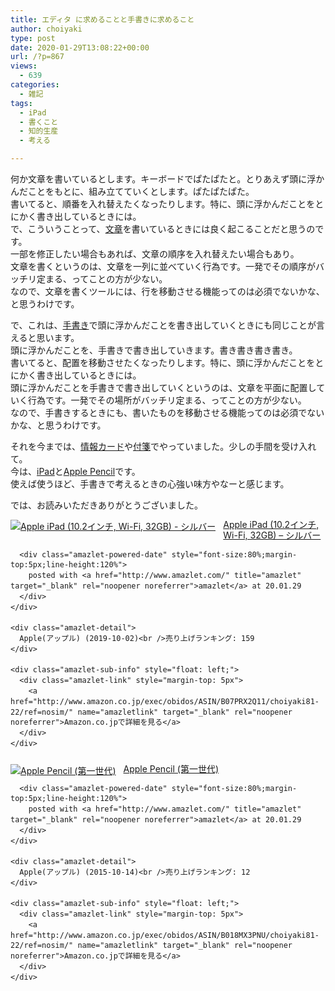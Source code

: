```yaml
---
title: エディタ に求めることと手書きに求めること
author: choiyaki
type: post
date: 2020-01-29T13:08:22+00:00
url: /?p=867
views:
  - 639
categories:
  - 雑記
tags:
  - iPad
  - 書くこと
  - 知的生産
  - 考える

---
```

何か文章を書いているとします。キーボードでぱたぱたと。とりあえず頭に浮かんだことをもとに、組み立てていくとします。ぱたぱたぱた。  
書いてると、順番を入れ替えたくなったりします。特に、頭に浮かんだことをとにかく書き出しているときには。  
で、こういうことって、[文章][1]を書いているときには良く起こることだと思うのです。  
一部を修正したい場合もあれば、文章の順序を入れ替えたい場合もあり。  
文章を書くというのは、文章を一列に並べていく行為です。一発でその順序がバッチリ定まる、ってことの方が少ない。  
なので、文章を書くツールには、行を移動させる機能ってのは必須でないかな、と思うわけです。

で、これは、[手書き][2]で頭に浮かんだことを書き出していくときにも同じことが言えると思います。  
頭に浮かんだことを、手書きで書き出していきます。書き書き書き書き。  
書いてると、配置を移動させたくなったりします。特に、頭に浮かんだことをとにかく書き出しているときには。  
頭に浮かんだことを手書きで書き出していくというのは、文章を平面に配置していく行為です。一発でその場所がバッチリ定まる、ってことの方が少ない。  
なので、手書きするときにも、書いたものを移動させる機能ってのは必須でないかな、と思うわけです。

それを今までは、[情報カード][3]や[付箋][4]でやっていました。少しの手間を受け入れて。  
今は、[iPad][5]と[Apple Pencil][6]です。  
使えば使うほど、手書きで考えるときの心強い味方やなーと感じます。

では、お読みいただきありがとうございました。

<div class="amazlet-box" style="margin-bottom:0px;">
  <div class="amazlet-image" style="float:left;margin:0px 12px 1px 0px;">
    <a href="http://www.amazon.co.jp/exec/obidos/ASIN/B07PRX2Q11/choiyaki81-22/ref=nosim/" name="amazletlink" target="_blank" rel="noopener noreferrer"><img src="https://i2.wp.com/images-fe.ssl-images-amazon.com/images/I/41BNacLh3QL._SL160_.jpg?w=660&#038;ssl=1" alt="Apple iPad (10.2インチ, Wi-Fi, 32GB) - シルバー" style="border: none;" data-recalc-dims="1" /></a>
  </div>
  
  <div class="amazlet-info" style="line-height:120%; margin-bottom: 10px">
    <div class="amazlet-name" style="margin-bottom:10px;line-height:120%">
      <a href="http://www.amazon.co.jp/exec/obidos/ASIN/B07PRX2Q11/choiyaki81-22/ref=nosim/" name="amazletlink" target="_blank" rel="noopener noreferrer">Apple iPad (10.2インチ, Wi-Fi, 32GB) &#8211; シルバー</a></p> 
      
      <div class="amazlet-powered-date" style="font-size:80%;margin-top:5px;line-height:120%">
        posted with <a href="http://www.amazlet.com/" title="amazlet" target="_blank" rel="noopener noreferrer">amazlet</a> at 20.01.29
      </div>
    </div>
    
    <div class="amazlet-detail">
      Apple(アップル) (2019-10-02)<br />売り上げランキング: 159
    </div>
    
    <div class="amazlet-sub-info" style="float: left;">
      <div class="amazlet-link" style="margin-top: 5px">
        <a href="http://www.amazon.co.jp/exec/obidos/ASIN/B07PRX2Q11/choiyaki81-22/ref=nosim/" name="amazletlink" target="_blank" rel="noopener noreferrer">Amazon.co.jpで詳細を見る</a>
      </div>
    </div>
  </div>
  
  <div class="amazlet-footer" style="clear: left">
  </div>
</div>

<div class="amazlet-box" style="margin-bottom:0px;">
  <div class="amazlet-image" style="float:left;margin:0px 12px 1px 0px;">
    <a href="http://www.amazon.co.jp/exec/obidos/ASIN/B018MX3PNU/choiyaki81-22/ref=nosim/" name="amazletlink" target="_blank" rel="noopener noreferrer"><img src="https://i0.wp.com/images-fe.ssl-images-amazon.com/images/I/11Yen4yb0wL._SL160_.jpg?w=660&#038;ssl=1" alt="Apple Pencil (第一世代)" style="border: none;" data-recalc-dims="1" /></a>
  </div>
  
  <div class="amazlet-info" style="line-height:120%; margin-bottom: 10px">
    <div class="amazlet-name" style="margin-bottom:10px;line-height:120%">
      <a href="http://www.amazon.co.jp/exec/obidos/ASIN/B018MX3PNU/choiyaki81-22/ref=nosim/" name="amazletlink" target="_blank" rel="noopener noreferrer">Apple Pencil (第一世代)</a></p> 
      
      <div class="amazlet-powered-date" style="font-size:80%;margin-top:5px;line-height:120%">
        posted with <a href="http://www.amazlet.com/" title="amazlet" target="_blank" rel="noopener noreferrer">amazlet</a> at 20.01.29
      </div>
    </div>
    
    <div class="amazlet-detail">
      Apple(アップル) (2015-10-14)<br />売り上げランキング: 12
    </div>
    
    <div class="amazlet-sub-info" style="float: left;">
      <div class="amazlet-link" style="margin-top: 5px">
        <a href="http://www.amazon.co.jp/exec/obidos/ASIN/B018MX3PNU/choiyaki81-22/ref=nosim/" name="amazletlink" target="_blank" rel="noopener noreferrer">Amazon.co.jpで詳細を見る</a>
      </div>
    </div>
  </div>
  
  <div class="amazlet-footer" style="clear: left">
  </div>
</div>

 [1]: https://scrapbox.io/choiyaki-hondana/%E6%96%87%E7%AB%A0
 [2]: https://scrapbox.io/choiyaki-hondana/%E6%89%8B%E6%9B%B8%E3%81%8D
 [3]: https://scrapbox.io/choiyaki-hondana/%E6%83%85%E5%A0%B1%E3%82%AB%E3%83%BC%E3%83%89
 [4]: https://scrapbox.io/choiyaki-hondana/%E4%BB%98%E7%AE%8B
 [5]: https://scrapbox.io/choiyaki-hondana/iPad
 [6]: https://scrapbox.io/choiyaki-hondana/Apple_Pencil